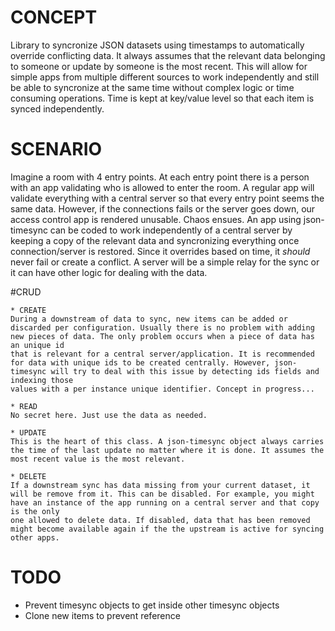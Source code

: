 # CONCEPT

Library to syncronize JSON datasets using timestamps to automatically override conflicting data. It always assumes that the relevant data belonging to someone or update by someone is the most recent.
This will allow for simple apps from multiple different sources to work independently and still be able to syncronize at the same time without complex logic or time consuming operations.
Time is kept at key/value level so that each item is synced independently.

# SCENARIO

Imagine a room with 4 entry points. At each entry point there is a person with an app validating who is allowed to enter the room. A regular app will validate everything with a central server so that every entry point seems the 
same data. However, if the connections fails or the server goes down, our access control app is rendered unusable. Chaos ensues. An app using json-timesync can be coded to work independently of a central server by keeping a 
copy of the relevant data and syncronizing everything once connection/server is restored. Since it overrides based on time, it *should* never fail or create a conflict. A server will be a simple relay for the sync or it can have 
other logic for dealing with the data.

#CRUD

	* CREATE
	During a downstream of data to sync, new items can be added or discarded per configuration. Usually there is no problem with adding new pieces of data. The only problem occurs when a piece of data has an unique id 
	that is relevant for a central server/application. It is recommended for data with unique ids to be created centrally. However, json-timesync will try to deal with this issue by detecting ids fields and indexing those 
	values with a per instance unique identifier. Concept in progress...
	
	* READ
	No secret here. Just use the data as needed.
	
	* UPDATE
	This is the heart of this class. A json-timesync object always carries the time of the last update no matter where it is done. It assumes the most recent value is the most relevant.
	
	* DELETE
	If a downstream sync has data missing from your current dataset, it will be remove from it. This can be disabled. For example, you might have an instance of the app running on a central server and that copy is the only 
	one allowed to delete data. If disabled, data that has been removed might become available again if the the upstream is active for syncing other apps.
	
# TODO

- Prevent timesync objects to get inside other timesync objects
- Clone new items to prevent reference 